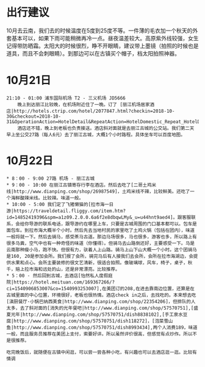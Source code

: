 
# 出行建议
10月去云南，我们去的时候温度在5度到25度不等。一件薄的毛衣加一个秋天的外套基本可以，如果下雨可能稍微再冷一点。昼夜温差较大。高原紫外线较强，女生记得带防晒霜。太阳大的时候很烈，睁不开眼睛，建议带上墨镜（拍照的时候也是道具，而且不会刺眼睛）。到那边可以在古镇买个帽子，档太阳拍照神器。

# 10月21日
    21:10 - 01:00 浦东国际机场 T2 - 三义机场 JD5666
        晚上到达丽江比较晚，在机场附近住了一晚。订了 [丽江机场居家酒店|http://hotels.ctrip.com/hotel/2077847.html?checkin=2018-10-30&checkout=2018-10-31&OperationAction=HotelDetail&RepeatAction=HotelDomestic_Repeat_HotelDetail]
        酒店还不错，晚上到老板也负责接送。酒店斜对面就是去丽江古城的公交站。我们第二天早上坐公交27路（每人6元）去了丽江古城，大概1个小时路程。具体坐车可以百度地图。

# 10月22日
    * 8：00 - 9:00 27路 机场 - 丽江古城
    * 9：00 - 10:00 在丽江古镇寄存行李在酒店。然后去吃了[二哥土鸡米线|http://www.dianping.com/shop/26987549]，土鸡米线不辣，比较鲜美。还吃了一个海鲜酸辣米线。比较辣。味道一般。
    * 10:00 - 5:00 我们定了飞猪懒猫的[拉市海一日游|https://traveldetail.fliggy.com/item.htm?id=14852419396&spm=a1z09.2.0.0.6a6f2e8dbqwLMy&_u=u44hnt9aed4]。跟客服联系，会给你导游的联系电话，跟导游约在哪里上车，只要是古城周围的门口基本都可以。包车是面包车。到拉市海大概半个小时。然后先去当地村民的家里吃了土鸡火锅（包括在团内），味道一般将就一下。然后去骑马，感受茶马古道。那边马场很多，马也很多，游客也多，所以路上有很多马粪，空气中也有一种奇怪的味道（你懂得）。但骑马去山路倒还好，主要感受一下。马是云南那种瘦小马，跑不快。但很有力，驮着人上山路。骑马上山下山大概一个小时。这个团骑马是160, 20是参加会所。我们报了会所，骑完马后有人接我们去会所，会所在拉市海湖边，会提供水果和点心。会所主要装修的很文艺清新，很适合拍照。像玻璃球，风车，椅子，桌子，秋千，赔上拉市海和远处的山，还是非常漂亮。比较推荐。
    * 5：00 - 然后回到古城，去酒店[怡然私人度假庭院|https://hotel.meituan.com/169367266/?ci=1540906853007&co=1540993253007],在美团订的208,在进去靠南边位置，还算是在古城里面的中心位置，环境很好，老板也很热情。酒店check in之后，去找吃的。本来想去吃[滇厨餐厅·小锅巴纳西美食|http://www.dianping.com/shop/22354206]，但排队的人太多，去了斜对面的[消失的光年餐吧|http://www.dianping.com/shop/57570751],[盛夏光年|http://www.dianping.com/shop/57570751/dish8838102],[手工泉水豆腐|http://www.dianping.com/shop/57570751/dish118272]，[泡菜雪山鱼|http://www.dianping.com/shop/57570751/dish8993434],两个人消费189，味道一般，而且服务员推荐在美团上支付，索要好评。所以虽然评价很高，但感觉有点炒作。所以不是很推荐。

    吃完晚饭后，就随便在古镇中闲逛，可以尝一尝各种小吃，有兴趣也可以去酒店逛一逛。比较有情调
